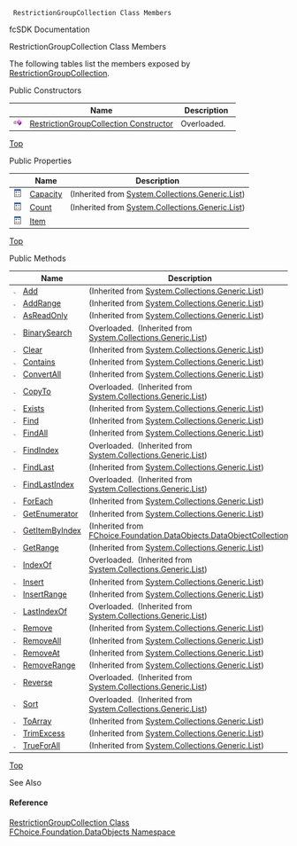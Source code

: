 ﻿     RestrictionGroupCollection Class Members                                                   

fcSDK Documentation

RestrictionGroupCollection Class Members

The following tables list the members exposed by [RestrictionGroupCollection](fcSDK~FChoice.Foundation.DataObjects.RestrictionGroupCollection.md).

Public Constructors

|   | Name | Description |
| --- | --- | --- |
| ![Public Constructor](dotnetimages/publicConstructor.png) | [RestrictionGroupCollection Constructor](fcSDK~FChoice.Foundation.DataObjects.RestrictionGroupCollection~_ctor.md) | Overloaded.    |

[Top](#top)

Public Properties

|   | Name | Description |
| --- | --- | --- |
| ![Public Property](dotnetimages/publicProperty.png) | [Capacity](#) | (Inherited from [System.Collections.Generic.List<RestrictionGroup>](#)) |
| ![Public Property](dotnetimages/publicProperty.png) | [Count](#) | (Inherited from [System.Collections.Generic.List<RestrictionGroup>](#)) |
| ![Public Property](dotnetimages/publicProperty.png) | [Item](fcSDK~FChoice.Foundation.DataObjects.RestrictionGroupCollection~Item.md) |   |

[Top](#top)

Public Methods

|   | Name | Description |
| --- | --- | --- |
| ![Public Method](dotnetimages/publicMethod.png) | [Add](#) | (Inherited from [System.Collections.Generic.List<RestrictionGroup>](#)) |
| ![Public Method](dotnetimages/publicMethod.png) | [AddRange](#) | (Inherited from [System.Collections.Generic.List<RestrictionGroup>](#)) |
| ![Public Method](dotnetimages/publicMethod.png) | [AsReadOnly](#) | (Inherited from [System.Collections.Generic.List<RestrictionGroup>](#)) |
| ![Public Method](dotnetimages/publicMethod.png) | [BinarySearch](#) | Overloaded.  (Inherited from [System.Collections.Generic.List<RestrictionGroup>](#)) |
| ![Public Method](dotnetimages/publicMethod.png) | [Clear](#) | (Inherited from [System.Collections.Generic.List<RestrictionGroup>](#)) |
| ![Public Method](dotnetimages/publicMethod.png) | [Contains](#) | (Inherited from [System.Collections.Generic.List<RestrictionGroup>](#)) |
| ![Public Method](dotnetimages/publicMethod.png) | [ConvertAll](#) | (Inherited from [System.Collections.Generic.List<RestrictionGroup>](#)) |
| ![Public Method](dotnetimages/publicMethod.png) | [CopyTo](#) | Overloaded.  (Inherited from [System.Collections.Generic.List<RestrictionGroup>](#)) |
| ![Public Method](dotnetimages/publicMethod.png) | [Exists](#) | (Inherited from [System.Collections.Generic.List<RestrictionGroup>](#)) |
| ![Public Method](dotnetimages/publicMethod.png) | [Find](#) | (Inherited from [System.Collections.Generic.List<RestrictionGroup>](#)) |
| ![Public Method](dotnetimages/publicMethod.png) | [FindAll](#) | (Inherited from [System.Collections.Generic.List<RestrictionGroup>](#)) |
| ![Public Method](dotnetimages/publicMethod.png) | [FindIndex](#) | Overloaded.  (Inherited from [System.Collections.Generic.List<RestrictionGroup>](#)) |
| ![Public Method](dotnetimages/publicMethod.png) | [FindLast](#) | (Inherited from [System.Collections.Generic.List<RestrictionGroup>](#)) |
| ![Public Method](dotnetimages/publicMethod.png) | [FindLastIndex](#) | Overloaded.  (Inherited from [System.Collections.Generic.List<RestrictionGroup>](#)) |
| ![Public Method](dotnetimages/publicMethod.png) | [ForEach](#) | (Inherited from [System.Collections.Generic.List<RestrictionGroup>](#)) |
| ![Public Method](dotnetimages/publicMethod.png) | [GetEnumerator](#) | (Inherited from [System.Collections.Generic.List<RestrictionGroup>](#)) |
| ![Public Method](dotnetimages/publicMethod.png) | [GetItemByIndex](fcSDK~FChoice.Foundation.DataObjects.DataObjectCollection`1~GetItemByIndex.md) | (Inherited from [FChoice.Foundation.DataObjects.DataObjectCollection<RestrictionGroup>](fcSDK~FChoice.Foundation.DataObjects.DataObjectCollection`1.md)) |
| ![Public Method](dotnetimages/publicMethod.png) | [GetRange](#) | (Inherited from [System.Collections.Generic.List<RestrictionGroup>](#)) |
| ![Public Method](dotnetimages/publicMethod.png) | [IndexOf](#) | Overloaded.  (Inherited from [System.Collections.Generic.List<RestrictionGroup>](#)) |
| ![Public Method](dotnetimages/publicMethod.png) | [Insert](#) | (Inherited from [System.Collections.Generic.List<RestrictionGroup>](#)) |
| ![Public Method](dotnetimages/publicMethod.png) | [InsertRange](#) | (Inherited from [System.Collections.Generic.List<RestrictionGroup>](#)) |
| ![Public Method](dotnetimages/publicMethod.png) | [LastIndexOf](#) | Overloaded.  (Inherited from [System.Collections.Generic.List<RestrictionGroup>](#)) |
| ![Public Method](dotnetimages/publicMethod.png) | [Remove](#) | (Inherited from [System.Collections.Generic.List<RestrictionGroup>](#)) |
| ![Public Method](dotnetimages/publicMethod.png) | [RemoveAll](#) | (Inherited from [System.Collections.Generic.List<RestrictionGroup>](#)) |
| ![Public Method](dotnetimages/publicMethod.png) | [RemoveAt](#) | (Inherited from [System.Collections.Generic.List<RestrictionGroup>](#)) |
| ![Public Method](dotnetimages/publicMethod.png) | [RemoveRange](#) | (Inherited from [System.Collections.Generic.List<RestrictionGroup>](#)) |
| ![Public Method](dotnetimages/publicMethod.png) | [Reverse](#) | Overloaded.  (Inherited from [System.Collections.Generic.List<RestrictionGroup>](#)) |
| ![Public Method](dotnetimages/publicMethod.png) | [Sort](#) | Overloaded.  (Inherited from [System.Collections.Generic.List<RestrictionGroup>](#)) |
| ![Public Method](dotnetimages/publicMethod.png) | [ToArray](#) | (Inherited from [System.Collections.Generic.List<RestrictionGroup>](#)) |
| ![Public Method](dotnetimages/publicMethod.png) | [TrimExcess](#) | (Inherited from [System.Collections.Generic.List<RestrictionGroup>](#)) |
| ![Public Method](dotnetimages/publicMethod.png) | [TrueForAll](#) | (Inherited from [System.Collections.Generic.List<RestrictionGroup>](#)) |

[Top](#top)

See Also

#### Reference

[RestrictionGroupCollection Class](fcSDK~FChoice.Foundation.DataObjects.RestrictionGroupCollection.md)  
[FChoice.Foundation.DataObjects Namespace](fcSDK~FChoice.Foundation.DataObjects_namespace.md)